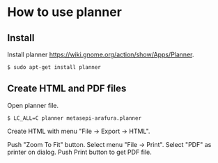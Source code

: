 # How to use planner

## Install

Install planner https://wiki.gnome.org/action/show/Apps/Planner.

```
$ sudo apt-get install planner
```

## Create HTML and PDF files

Open planner file.

```
$ LC_ALL=C planner metasepi-arafura.planner
```

Create HTML with menu "File -> Export -> HTML".

Push "Zoom To Fit" button.
Select menu "File -> Print".
Select "PDF" as printer on dialog.
Push Print button to get PDF file.
